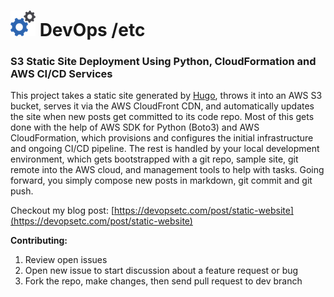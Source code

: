 <h1> <img src="img/logo.png"> DevOps /etc</h1>

### S3 Static Site Deployment Using Python, CloudFormation and AWS CI/CD Services

This project takes a static site generated by [Hugo](https://gohugo.io), throws it into an AWS S3 bucket, serves it via the AWS CloudFront CDN, and automatically updates the site when new posts get committed to its code repo. Most of this gets done with the help of AWS SDK for Python (Boto3) and AWS CloudFormation, which provisions and configures the initial infrastructure and ongoing CI/CD pipeline. The rest is handled by your local development environment, which gets bootstrapped with a git repo, sample site, git remote into the AWS cloud, and management tools to help with tasks. Going forward, you simply compose new posts in markdown, git commit and git push.

Checkout my blog post: [https://devopsetc.com/post/static-website](https://devopsetc.com/post/static-website)

**Contributing:**
1. Review open issues
2. Open new issue to start discussion about a feature request or bug
3. Fork the repo, make changes, then send pull request to dev branch
